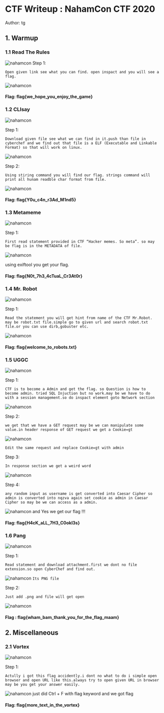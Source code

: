 # CTF Writeup : NahamCon CTF 2020
Author: tg
## 1. Warmup
### 1.1 **Read The Rules**
![nahamcon](/resource/NahamCon/read1.png)
Step 1:
    
    Open given link see what you can find. open inspact and you will see a flag.
![nahamcon](/resource/NahamCon/read2.png)

#### Flag:  flag{we_hope_you_enjoy_the_game}     
### 1.2 **CLIsay**
![nahamcon](/resource/NahamCon/cli1.png)
 
 Step 1:
 
    Download given file see what we can find in it.push than file in cyberchef and we find out that file is a ELF (Executable and Linkable Format) so that will work on linux.

![nahamcon](/resource/NahamCon/cli2.png)
 
 Step 2:
 
    Using stiring command you will find our flag. strings command will print all hunam readble char format from file.
 ![nahamcon](/resource/NahamCon/cli3.png)
#### Flag: flag{Y0u_c4n_r3Ad_M1nd5} 
### 1.3 **Metameme**
![nahamcon](/resource/NahamCon/met1.png)

Step 1:
    
    First read statement provided in CTF “Hacker memes. So meta”. so may be flag is in the METADATA of file.

![nahamcon](/resource/NahamCon/met2.png)

 using exiftool you get your flag.
 #### Flag: flag{N0t_7h3_4cTuaL_Cr3At0r}

### 1.4 **Mr. Robot**
![nahamcon](/resource/NahamCon/mr1.png)

Step 1:
    
    Read the statement you will get hint from name of the CTF Mr.Robot. may be robot.txt file.simple go to given url and search robot.txt file.or you can use dirb,gobuster etc.

![nahamcon](/resource/NahamCon/mr2.png)
#### Flag: flag{welcome_to_robots.txt}
### 1.5 **UGGC**
![nahamcon](/resource/NahamCon/u1.png)

Step 1:
    
    CTF is to become a Admin and get the flag. so Question is how to become admin. tried SQL Injuction but no work.may be we have to do with a session management.so do inspact element goto Network section

![nahamcon](/resource/NahamCon/u2.png)

Step 2:
    
    we get that we have a GET request may be we can manipulate some value.in header response of GET request we get a Cookie=gt
![nahamcon](/resource/NahamCon/u3.png)

 `Edit the same request and replace Cookie=gt with admin`
 
Step 3:
    
    In response section we get a weird word  
![nahamcon](/resource/NahamCon/u4.png)

 Step 4:
    
    any random input as username is get converted into Caesar Cipher so admin is converted into nqzva again set cookie as admin in Caesar Cipher so may be we can access as a admin.
![nahamcon](/resource/NahamCon/u5.png)
and Yes we get our flag !!!
#### Flag: flag{H4cK_aLL_7H3_C0okI3s}     
### 1.6 **Pang**
![nahamcon](/resource/NahamCon/pan1.png)

Step 1:
    
    Read statement and download attachment.first we dont no file extension.so open CyberChef and find out.
![nahamcon](/resource/NahamCon/pan2.png)
`Its PNG file`

Step 2:
    
    Just add .png and file will get open 
![nahamcon](/resource/NahamCon/pan3.png)

#### Flag : flag{wham_bam_thank_you_for_the_flag_maam}
## 2. Miscellaneous
### 2.1 **Vortex**
![nahamcon](/resource/NahamCon/v1.png)

Step 1:
    
    Actully i got this flag accidently.i dont no what to do i simple open browser and open URL like this.always try to open given URL in browser may be you get your answer easily.
![nahamcon](/resource/NahamCon/v2.png)
just did Ctrl + F with flag keyword and we got flag
#### Flag: flag{more_text_in_the_vortex}
